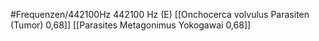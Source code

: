 #Frequenzen/442100Hz
442100 Hz (E)
[[Onchocerca volvulus Parasiten (Tumor) 0,68]]
[[Parasites Metagonimus Yokogawai 0,68]]